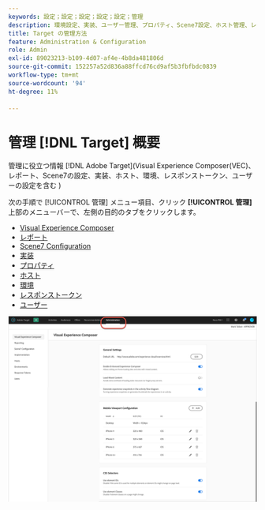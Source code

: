 ```yaml
---
keywords: 設定；設定；設定；設定；設定；管理
description: 環境設定、実装、ユーザー管理、プロパティ、Scene7設定、ホスト管理、レスポンストークンなど、Adobe Targetを設定します。
title: Target の管理方法
feature: Administration & Configuration
role: Admin
exl-id: 89023213-b109-4d07-af4e-4b8da481806d
source-git-commit: 152257a52d836a88ffcd76cd9af5b3fbfbdc0839
workflow-type: tm+mt
source-wordcount: '94'
ht-degree: 11%

---
```


# 管理 [!DNL Target] 概要

管理に役立つ情報 [!DNL Adobe Target](Visual Experience Composer(VEC)、レポート、Scene7の設定、実装、ホスト、環境、レスポンストークン、ユーザーの設定を含む )

次の手順で [!UICONTROL 管理] メニュー項目、クリック **[!UICONTROL 管理]** 上部のメニューバーで、左側の目的のタブをクリックします。

* [Visual Experience Composer](/help/main/administrating-target/visual-experience-composer-set-up.md)
* [レポート](/help/main/administrating-target/reporting.md)
* [Scene7 Configuration](/help/main/administrating-target/scene7-settings.md)
* [実装](/help/main/c-implementing-target/implementing-target.md)
* [プロパティ](/help/main/administrating-target/c-user-management/property-channel/property-channel.md)
* [ホスト](/help/main/administrating-target/hosts.md)
* [環境](/help/main/administrating-target/environments.md)
* [レスポンストークン](/help/main/administrating-target/response-tokens.md)
* [ユーザー](/help/main/administrating-target/c-user-management/user-management.md)

![Adobe Target Administration メニュー](/help/main/administrating-target/assets/administration.png)
